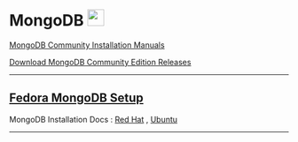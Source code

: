 # MongoDB <img src='https://cdn.icon-icons.com/icons2/2415/PNG/512/mongodb_original_logo_icon_146424.png' width="30">

[MongoDB Community Installation Manuals](https://www.mongodb.com/docs/manual/tutorial/)

[Download MongoDB Community Edition Releases](https://www.mongodb.com/download-center/community/releases)

---

## [Fedora MongoDB Setup](./Mongo_Fedora.md) <img src='https://upload.wikimedia.org/wikipedia/commons/thumb/4/41/Fedora_icon_%282021%29.svg/2089px-Fedora_icon_%282021%29.svg.png' width="17">

MongoDB Installation Docs : [Red Hat](https://www.mongodb.com/docs/manual/tutorial/install-mongodb-on-red-hat/) , [Ubuntu](https://www.mongodb.com/docs/manual/tutorial/install-mongodb-on-ubuntu/)

---
